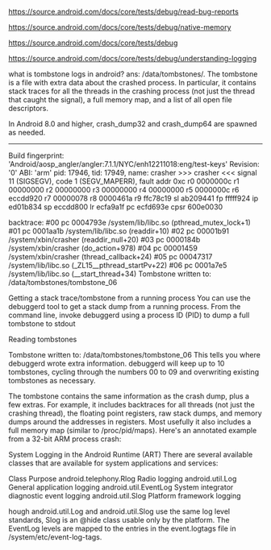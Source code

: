 https://source.android.com/docs/core/tests/debug/read-bug-reports

https://source.android.com/docs/core/tests/debug/native-memory

https://source.android.com/docs/core/tests/debug

https://source.android.com/docs/core/tests/debug/understanding-logging


what is tombstone logs in android?
ans: /data/tombstones/. The tombstone is a file with extra data about the crashed process. 
In particular, it contains stack traces for all the threads in the crashing process (not just the thread that caught the signal),
a full memory map, and a list of all open file descriptors.

In Android 8.0 and higher, crash_dump32 and crash_dump64 are spawned as needed.
*** *** *** *** *** *** *** *** *** *** *** *** *** *** *** ***
Build fingerprint: 'Android/aosp_angler/angler:7.1.1/NYC/enh12211018:eng/test-keys'
Revision: '0'
ABI: 'arm'
pid: 17946, tid: 17949, name: crasher  >>> crasher <<<
signal 11 (SIGSEGV), code 1 (SEGV_MAPERR), fault addr 0xc
    r0 0000000c  r1 00000000  r2 00000000  r3 00000000
    r4 00000000  r5 0000000c  r6 eccdd920  r7 00000078
    r8 0000461a  r9 ffc78c19  sl ab209441  fp fffff924
    ip ed01b834  sp eccdd800  lr ecfa9a1f  pc ecfd693e  cpsr 600e0030

backtrace:
    #00 pc 0004793e  /system/lib/libc.so (pthread_mutex_lock+1)
    #01 pc 0001aa1b  /system/lib/libc.so (readdir+10)
    #02 pc 00001b91  /system/xbin/crasher (readdir_null+20)
    #03 pc 0000184b  /system/xbin/crasher (do_action+978)
    #04 pc 00001459  /system/xbin/crasher (thread_callback+24)
    #05 pc 00047317  /system/lib/libc.so (_ZL15__pthread_startPv+22)
    #06 pc 0001a7e5  /system/lib/libc.so (__start_thread+34)
Tombstone written to: /data/tombstones/tombstone_06

Getting a stack trace/tombstone from a running process
You can use the debuggerd tool to get a stack dump from a running process. From the command line, invoke debuggerd using a process ID (PID) 
to dump a full tombstone to stdout

Reading tombstones

Tombstone written to: /data/tombstones/tombstone_06
This tells you where debuggerd wrote extra information. debuggerd will keep up to 10 tombstones, cycling through the numbers
00 to 09 and overwriting existing tombstones as necessary.

The tombstone contains the same information as the crash dump, plus a few extras. For example, it includes backtraces for
all threads (not just the crashing thread), the floating point registers, raw stack dumps, and memory dumps around the addresses in
registers. Most usefully it also includes a full memory map (similar to /proc/pid/maps). Here's an annotated example from a 32-bit ARM process crash:


System Logging in the Android Runtime (ART)
There are several available classes that are available for system applications and services:

Class	Purpose
android.telephony.Rlog	Radio logging
android.util.Log	General application logging
android.util.EventLog	System integrator diagnostic event logging
android.util.Slog	Platform framework logging

hough android.util.Log and android.util.Slog use the same log level standards, Slog is an @hide class usable only by the platform. 
The EventLog levels are mapped to the entries in the event.logtags file in /system/etc/event-log-tags.
